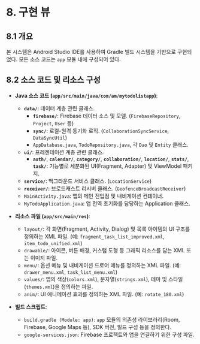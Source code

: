 # 8. 구현 뷰

## 8.1 개요
본 시스템은 Android Studio IDE를 사용하여 Gradle 빌드 시스템을 기반으로 구현되었다. 모든 소스 코드는 `app` 모듈 내에 구성되어 있다.

## 8.2 소스 코드 및 리소스 구성

*   **Java 소스 코드 (`app/src/main/java/com/am/mytodolistapp`)**:
    *   **`data/`**: 데이터 계층 관련 클래스.
        *   **`firebase/`**: Firebase 데이터 소스 및 모델. (`FirebaseRepository`, `Project`, `User` 등)
        *   **`sync/`**: 로컬-원격 동기화 로직. (`CollaborationSyncService`, `DataSyncUtil`)
        *   `AppDatabase.java`, `TodoRepository.java`, 각 `Dao` 및 `Entity` 클래스.
    *   **`ui/`**: 프레젠테이션 계층 관련 클래스.
        *   **`auth/`**, **`calendar/`**, **`category/`**, **`collaboration/`**, **`location/`**, **`stats/`**, **`task/`**: 기능별로 세분화된 UI(Fragment, Adapter) 및 ViewModel 패키지.
    *   **`service/`**: 백그라운드 서비스 클래스. (`LocationService`)
    *   **`receiver/`**: 브로드캐스트 리시버 클래스. (`GeofenceBroadcastReceiver`)
    *   `MainActivity.java`: 앱의 메인 진입점 및 내비게이션 컨테이너.
    *   `MyTodoApplication.java`: 앱 전역 초기화를 담당하는 Application 클래스.

*   **리소스 파일 (`app/src/main/res`)**:
    *   `layout/`: 각 화면(Fragment, Activity, Dialog) 및 목록 아이템의 UI 구조를 정의하는 XML 파일. (예: `fragment_task_list_improved.xml`, `item_todo_unified.xml`)
    *   `drawable/`: 아이콘, 버튼 배경, 커스텀 도형 등 그래픽 리소스를 담는 XML 또는 이미지 파일.
    *   `menu/`: 옵션 메뉴 및 내비게이션 드로어 메뉴를 정의하는 XML 파일. (예: `drawer_menu.xml`, `task_list_menu.xml`)
    *   `values/`: 앱의 색상(`colors.xml`), 문자열(`strings.xml`), 테마 및 스타일(`themes.xml`)을 정의하는 파일.
    *   `anim/`: UI 애니메이션 효과를 정의하는 XML 파일. (예: `rotate_180.xml`)

*   **빌드 스크립트**:
    *   `build.gradle (Module: app)`: `app` 모듈의 의존성 라이브러리(Room, Firebase, Google Maps 등), SDK 버전, 빌드 구성 등을 정의한다.
    *   `google-services.json`: Firebase 프로젝트와 앱을 연결하기 위한 구성 파일.
